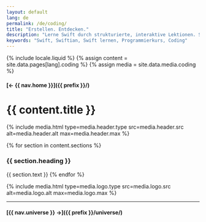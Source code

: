 ```yaml
---
layout: default
lang: de
permalink: /de/coding/
title: "Erstellen. Entdecken."
description: "Lerne Swift durch strukturierte, interaktive Lektionen. Starte klein, denke groß und entwickle deine Coding-Fähigkeiten Schritt für Schritt."
keywords: "Swift, Swiftian, Swift lernen, Programmierkurs, Coding"
---
```



{% include locale.liquid %}
{% assign content = site.data.pages[lang].coding %}
{% assign media = site.data.media.coding %}

#### [← {{ nav.home }}]({{ prefix }}/)

# {{ content.title }}

{% include media.html
  type=media.header.type
  src=media.header.src
  alt=media.header.alt
  max=media.header.max
%}

{% for section in content.sections %}
### {{ section.heading }}
{{ section.text }}
{% endfor %}

{% include media.html
  type=media.logo.type
  src=media.logo.src
  alt=media.logo.alt
  max=media.logo.max
%}

---

#### [{{ nav.universe }} →]({{ prefix }}/universe/)